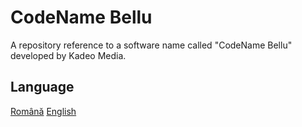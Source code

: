 # CodeName Bellu

A repository reference to a software name called "CodeName Bellu" developed by Kadeo Media.

## Language

[Română](/README.ro.md)
[English](/README.md)
